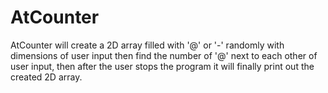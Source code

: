# AtCounter
AtCounter will create a 2D array filled with '@' or '-' randomly with dimensions of user input then find the number of '@' next to each other of user input, then after the user stops the program it will finally print out the created 2D array.
